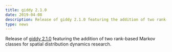 ```yaml
---
title: giddy 2.1.0
date: 2019-04-08
description: Release of giddy 2.1.0 featuring the addition of two rank-based Markov classes for spatial distribution dynamics research.
type: news
---
```


Release of <a href="https://pypi.org/project/giddy">giddy 2.1.0</a> featuring the addition of two rank-based Markov classes for spatial distribution dynamics research.